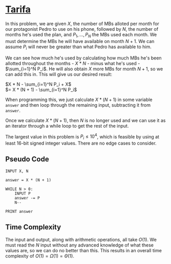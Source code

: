 # [Tarifa](https://open.kattis.com/problems/tarifa)

In this problem, we are given $X$, the number of MBs alloted per month for our protagonist Pedro to use on his phone, followed by $N$, the number of months he's used the plan, and $P_1,...,P_N$ the MBs used each month. We must determine the MBs he will have available on month $N + 1$. We can assume $P_i$ will never be greater than what Pedro has available to him.

We can see how much he's used by calculating how much MBs he's been allotted throughout the months - $X * N$ - minus what he's used - $\sum_{i=1}^N P_i$. He will also obtain $X$ more MBs for month $N + 1$, so we can add this in. This will give us our desired result:

$X * N - \sum_{i=1}^N P_i + X$ \
$= X * (N + 1) - \sum_{i=1}^N P_i$

When programming this, we just calculate $X * (N + 1)$ in some variable `answer` and then loop through the remaining input, subtracting it from `answer`.

Once we calculate $X * (N + 1)$, then $N$ is no longer used and we can use it as an iterator through a while loop to get the rest of the input.

The largest value in this problem is $P_i \leq 10^4$, which is feasible by using at least $16$-bit signed integer values. There are no edge cases to consider.

## Pseudo Code
```
INPUT X, N

answer = X * (N + 1)

WHILE N > 0:
    INPUT P
    answer -= P
    N--

PRINT answer
```

## Time Complexity
The input and output, along with arithmetic operations, all take $O(1)$. We must read the $N$ input without any advanced knowledge of what these values are, so we can do no better than this. This results in an overall time complexity of $O(1) = \Omega(1) = \Theta(1)$.